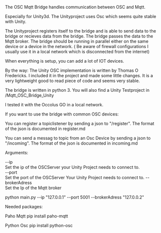 The OSC Mqtt Bridge handles communication between OSC and Mqtt.

Especially for Unity3d.
The Unityproject uses Osc which seems quite stable with Unity. 
 
The Unityproject registers itself to the bridge and is able to send data to the bridge or recieves data from the bridge.
The bridge passes the data to the Mqtt broker. The bridge should be running in parallel either on the same device or a device in the network. ( Be aware of firewall configurations I usually use it in a local network which is disconnected from the internet)
 
When everything is setup, you can add a lot of IOT devices.

By the way:
The Unity OSC implementation is written by Thomas O Fredericks. 
I included it in the project and made some little changes. 
It is a very lightweight good to read piece of code and seems very stable. 
 
The bridge is written in python 3.
You will also find a Unity Testproject in /Mqtt_OSC_Bridge_Unity
 
I tested it with the Occolus GO in a local network. 


If you want to use the bridge with common OSC devices:

You can register a topiclistener by sending a json to "/register".
The format of the json is documented in register.md

You can send a messag to topic from an Osc Device by sending a json to "/incoming".
The format of the json is documented in incoming.md

 
Arguments:
 
--ip            
Set the ip of the OSCServer your Unity Project needs to connect to.  
--port          
Set the port of the OSCServer Your Unity Project needs to connect to.
--brokerAdress  
Set the Ip of the Mqtt broker 
 
python main.py --ip "127.0.0.1" --port 5001 --brokerAdress "127.0.0.2"
 
 
Needed packages:
 
Paho Mqtt 
pip install paho-mqtt
 
Python Osc
pip install python-osc


